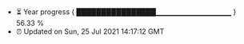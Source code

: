 - ⏳ Year progress { ████████████████▁▁▁▁▁▁▁▁▁▁▁▁▁▁ } 56.33 %
- ⏰ Updated on Sun, 25 Jul 2021 14:17:12 GMT

